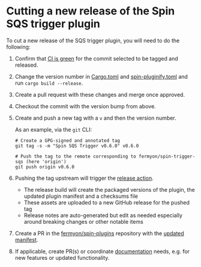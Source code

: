 # Cutting a new release of the Spin SQS trigger plugin

To cut a new release of the SQS trigger plugin, you will need to do the following:

1. Confirm that [CI is green](https://fermyon/spin-trigger-sqs/actions) for the commit selected to be tagged and released.

1. Change the version number in [Cargo.toml](./Cargo.toml) and [spin-pluginify.toml](./spin-pluginify.toml) and run `cargo build --release`.

1. Create a pull request with these changes and merge once approved.

1. Checkout the commit with the version bump from above.

1. Create and push a new tag with a `v` and then the version number.

    As an example, via the `git` CLI:

    ```
    # Create a GPG-signed and annotated tag
    git tag -s -m "Spin SQS Trigger v0.6.0" v0.6.0

    # Push the tag to the remote corresponding to fermyon/spin-trigger-sqs (here 'origin')
    git push origin v0.6.0
    ```

1. Pushing the tag upstream will trigger the [release action](https://github.com/fermyon/spin-trigger-sqs/actions/workflows/release.yml).
    - The release build will create the packaged versions of the plugin, the updated plugin manifest and a checksums file
    - These assets are uploaded to a new GitHub release for the pushed tag
    - Release notes are auto-generated but edit as needed especially around breaking changes or other notable items
  
1. Create a PR in the [fermyon/spin-plugins](https://github.com/fermyon/spin-plugins) repository with the [updated manifest](https://github.com/fermyon/spin-plugins/tree/main/manifests/sqs-trigger).

1. If applicable, create PR(s) or coordinate [documentation](https://github.com/fermyon/developer) needs, e.g. for new features or updated functionality.